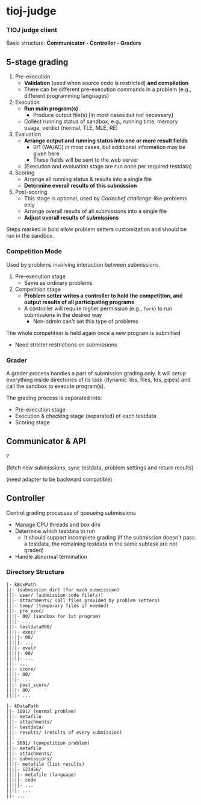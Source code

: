 # tioj-judge
### TIOJ judge client

Basic structure: **Communicator - Controller - Graders**

## 5-stage grading

1. Pre-execution
   - **Validation** (used when source code is restricted) **and compilation**
   - There can be different pre-execution commands in a problem (e.g., different programming languages)
2. Execution
   - **Run main program(s)**
     - Produce output file(s) [in most cases but not necessary]
   - Collect running status of sandbox, e.g., running time, memory usage, verdict (normal, TLE, MLE, RE)
3. Evaluation
   - **Arrange output and running status into one or more result fields**
     - 0/1 (WA/AC) in most cases, but additional information may be given here
     - These fields will be sent to the web server
   - (Execution and evaluation stage are run once per required testdata)
4. Scoring
   - Arrange all running status & results into a single file
   - **Determine overall results of this submission**
5. Post-scoring
   - This stage is optional, used by *Codechef challenge*-like problems only
   - Arrange overall results of all submissions into a single file
   - **Adjust overall results of submissions**

Steps marked in bold allow problem setters customization and should be run in the sandbox.

### Competition Mode

Used by problems involving interaction between submissions.

1. Pre-execution stage
   - Same as ordinary problems
2. Competition stage
   - **Problem setter writes a controller to hold the competition, and output results of all participating programs**
   - A controller will require higher permission (e.g., `fork`) to run submissions in the desired way
     - Non-admin can't set this type of problems

The whole competition is held again once a new program is submitted
- Need stricter restrictions on submissions

### Grader

A grader process handles a part of submission grading only. It will setup everything inside directories of its task (dynamic libs, files, fds, pipes) and call the sandbox to execute program(s). 

The grading process is separated into:

- Pre-execution stage
- Execution & checking stage (separated) of each testdata
- Scoring stage

## Communicator & API

?

(fetch new submissions, sync testdata, problem settings and return results)

(need adapter to be backward compatible)

## Controller

Control grading processes of queueing submissions
- Manage CPU threads and box dirs
- Determine which testdata to run
  - It should support incomplete grading (if the submission doesn't pass a testdata, the remaining testdata in the same subtask are not graded)
- Handle abnormal termination

### Directory Structure

```
|- kBoxPath 
||- (submission_dir) (for each submission)
|||- user/ (submission code file(s))
|||- attachments/ (all files provided by problem setters)
|||- temp/ (temporary files if needed)
|||- pre_exec/
||||- 00/ (sandbox for 1st program)
||||- ...
|||- testdata000/
||||- exec/
|||||- 00/
|||||- ...
||||- eval/
|||||- 00/
|||||- ...
|||- ...
|||- score/
||||- 00/
||||- ...
|||- post_score/
||||- 00/
||||- ...

|- kDataPath
||- 1001/ (normal problem)
|||- metafile
|||- attachments/
|||- testdata/
|||- results/ (results of every submission)
||- ...
||- 3001/ (competition problem)
|||- metafile
|||- attachments/
|||- submissions/
||||- metafile (list results)
||||- 123456/
|||||- metafile (language)
|||||- code
|||||- ...
||||- ...
||- ...
```
